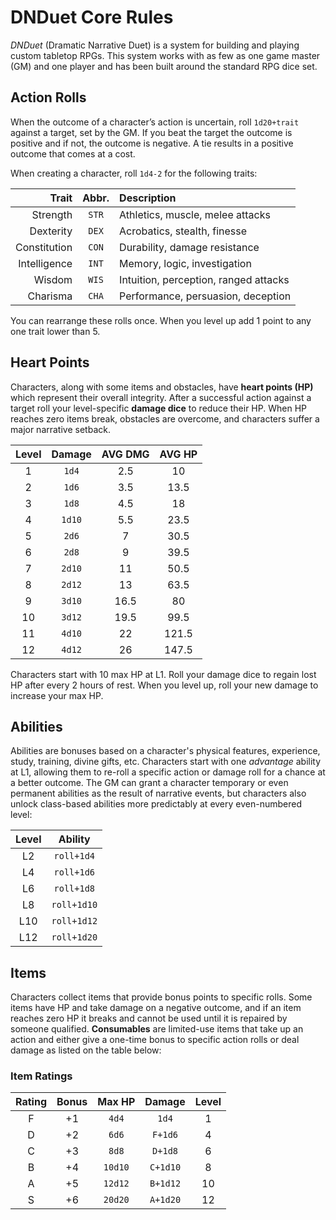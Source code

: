 # DNDuet Core Rules
_DNDuet_ (Dramatic Narrative Duet) is a system for building and playing custom tabletop RPGs. This system works with as few as one game master (GM) and one player and has been built around the standard RPG dice set.

## Action Rolls
When the outcome of a character’s action is uncertain, roll `1d20+trait` against a target, set by the GM. If you beat the target the outcome is positive and if not, the outcome is negative. A tie results in a positive outcome that comes at a cost.

When creating a character, roll `1d4-2` for the following traits:

| Trait | Abbr. | Description |
| ---:|:---:|:--- |
| Strength | `STR` | Athletics, muscle, melee attacks |
| Dexterity | `DEX` | Acrobatics, stealth, finesse |
| Constitution | `CON` | Durability, damage resistance |
| Intelligence | `INT` | Memory, logic, investigation |
| Wisdom | `WIS` | Intuition, perception, ranged attacks |
| Charisma | `CHA` | Performance, persuasion, deception |

You can rearrange these rolls once. When you level up add 1 point to any one trait lower than 5.

## Heart Points
Characters, along with some items and obstacles, have **heart points (HP)** which represent their overall integrity. After a successful action against a target roll your level-specific **damage dice** to reduce their HP. When HP reaches zero items break, obstacles are overcome, and characters suffer a major narrative setback.

| Level | Damage | AVG DMG | AVG HP |
|:---:|:---:|:---:|:---:|
| 1 | `1d4` | 2.5 | 10 |
| 2 | `1d6` | 3.5 | 13.5 |
| 3 | `1d8` | 4.5 | 18 |
| 4 | `1d10` | 5.5 | 23.5 |
| 5 | `2d6` | 7 | 30.5 |
| 6 | `2d8` | 9 | 39.5 |
| 7 | `2d10` | 11 | 50.5 |
| 8 | `2d12` | 13 | 63.5 |
| 9 | `3d10` | 16.5 | 80 |
| 10 | `3d12` | 19.5 | 99.5 |
| 11 | `4d10` | 22 | 121.5 |
| 12 | `4d12` | 26 | 147.5 |

Characters start with 10 max HP at L1. Roll your damage dice to regain lost HP after every 2 hours of rest. When you level up, roll your new damage to increase your max HP.

## Abilities

Abilities are bonuses based on a character's physical features, experience, study, training, divine gifts, etc. Characters start with one _advantage_ ability at L1, allowing them to re-roll a specific action or damage roll for a chance at a better outcome. The GM can grant a character temporary or even permanent abilities as the result of narrative events, but characters also unlock class-based abilities more predictably at every even-numbered level:

| Level | Ability |
|:---:|:---:|
| L2 | `roll+1d4` |
| L4 | `roll+1d6` |
| L6 | `roll+1d8` |
| L8 | `roll+1d10` |
| L10 | `roll+1d12` |
| L12 | `roll+1d20` |

## Items
Characters collect items that provide bonus points to specific rolls. Some items have HP and take damage on a negative outcome, and if an item reaches zero HP it breaks and cannot be used until it is repaired by someone qualified. **Consumables** are limited-use items that take up an action and either give a one-time bonus to specific action rolls or deal damage as listed on the table below:

### Item Ratings

| Rating | Bonus | Max HP | Damage | Level |
|:---:|:---:|:---:|:---:|:---:|
| F | +1 | `4d4` | `1d4` | 1 |
| D | +2 | `6d6` | `F+1d6` | 4 |
| C | +3 | `8d8` | `D+1d8` | 6 |
| B | +4 | `10d10` | `C+1d10` | 8 |
| A | +5 | `12d12` | `B+1d12` | 10 |
| S | +6 | `20d20` | `A+1d20` | 12 |
